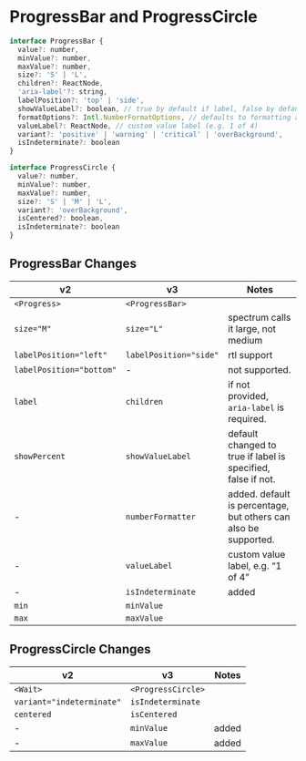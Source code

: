 # ProgressBar and ProgressCircle

```javascript
interface ProgressBar {
  value?: number,
  minValue?: number,
  maxValue?: number,
  size?: 'S' | 'L',
  children?: ReactNode,
  'aria-label'?: string,
  labelPosition?: 'top' | 'side',
  showValueLabel?: boolean, // true by default if label, false by default if not
  formatOptions?: Intl.NumberFormatOptions, // defaults to formatting as a percentage.
  valueLabel?: ReactNode, // custom value label (e.g. 1 of 4)
  variant?: 'positive' | 'warning' | 'critical' | 'overBackground',
  isIndeterminate?: boolean
}

interface ProgressCircle {
  value?: number,
  minValue?: number,
  maxValue?: number,
  size?: 'S' | 'M' | 'L',
  variant?: 'overBackground',
  isCentered?: boolean,
  isIndeterminate?: boolean
}
```

## ProgressBar Changes
| **v2**                         | **v3**                       | **Notes**                                                       |
| ------------------------------ | ---------------------------- | --------------------------------------------------------------- |
| `<Progress>`                   | `<ProgressBar>`              |                                                                 |
| `size="M"`                     | `size="L"`                   | spectrum calls it large, not medium                             |
| `labelPosition="left"`         | `labelPosition="side"`       | rtl support                                                     |
| `labelPosition="bottom"`       | -                            | not supported.                                                  |
| `label`                        | `children`                   | if not provided, `aria-label` is required.                      |
| `showPercent`                  | `showValueLabel`             | default changed to true if label is specified, false if not.    |
| -                              | `numberFormatter`            | added. default is percentage, but others can also be supported. |
| -                              | `valueLabel`                 | custom value label, e.g. “1 of 4”                               |
| -                              | `isIndeterminate`            | added                                                           |
| `min`                          | `minValue`                   |                                                                 |
| `max`                          | `maxValue`                   |                                                                 |

## ProgressCircle Changes
| **v2**                          | **v3**             | **Notes** |
| ------------------------------- | ------------------ | --------- |
| `<Wait>`                        | `<ProgressCircle>` |           |
| `variant="indeterminate"`       | `isIndeterminate`  |           |
| `centered`                      | `isCentered`       |           |
| -                               | `minValue`         | added     |
| -                               | `maxValue`         | added     |
